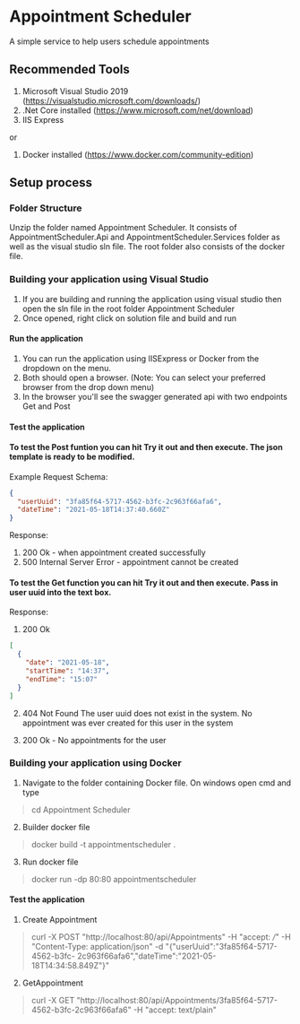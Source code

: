 # Appointment Scheduler
A simple service to help users schedule appointments

## Recommended Tools
1. Microsoft Visual Studio 2019 (https://visualstudio.microsoft.com/downloads/)
2. .Net Core installed (https://www.microsoft.com/net/download)
3. IIS Express

or

1. Docker installed (https://www.docker.com/community-edition)

## Setup process

### Folder Structure
Unzip the folder named Appointment Scheduler. It consists of AppointmentScheduler.Api and AppointmentScheduler.Services folder as well as the visual studio sln file. The root folder also consists of the docker file.

### Building your application using Visual Studio
1. If you are building and running the application using visual studio then open the sln file in the root folder Appointment Scheduler
2. Once opened, right click on solution file and build and run

#### Run the application
1. You can run the application using IISExpress or Docker from the dropdown on the menu. 
2. Both should open a browser. (Note: You can select your preferred browser from the drop down menu)
3. In the browser you'll see the swagger generated api with two endpoints Get and Post

#### Test the application

#### To test the Post funtion you can hit Try it out and then execute. The json template is ready to be modified. 
Example Request Schema:
```json
{
  "userUuid": "3fa85f64-5717-4562-b3fc-2c963f66afa6",
  "dateTime": "2021-05-18T14:37:40.660Z"
}
```
Response:
1) 200 Ok - when appointment created successfully
2) 500 Internal Server Error - appointment cannot be created 

#### To test the Get function you can hit Try it out and then execute. Pass in user uuid into the text box.

Response:
1. 200 Ok
```json
[
  {
    "date": "2021-05-18",
    "startTime": "14:37",
    "endTime": "15:07"
  }
]
```

2. 404 Not Found
The user uuid does not exist in the system. No appointment was ever created for this user in the system

3. 200 Ok - No appointments for the user


### Building your application using Docker

1. Navigate to the folder containing Docker file. On windows open cmd and type

  > cd Appointment Scheduler

2. Builder docker file

  > docker build -t appointmentscheduler .

3. Run docker file

  > docker run -dp 80:80 appointmentscheduler

#### Test the application

1. Create Appointment

  > curl -X POST "http://localhost:80/api/Appointments" -H  "accept: */*" -H  "Content-Type: application/json" -d "{\"userUuid\":\"3fa85f64-5717-4562-b3fc-   2c963f66afa6\",\"dateTime\":\"2021-05-18T14:34:58.849Z\"}"


2. GetAppointment
  > curl -X GET "http://localhost:80/api/Appointments/3fa85f64-5717-4562-b3fc-2c963f66afa6" -H  "accept: text/plain"


